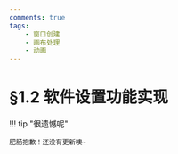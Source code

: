 ```yaml
---
comments: true
tags:
    - 窗口创建
    - 画布处理
    - 动画
---
```


# §1.2 软件设置功能实现

!!! tip "很遗憾呢"

    肥肠抱歉！还没有更新噢~